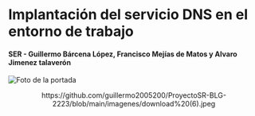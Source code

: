 # **Implantación del servicio DNS en el entorno de trabajo**
#### **SER - Guillermo Bárcena López, Francisco Mejías de Matos y Alvaro Jimenez talaverón**
![Foto de la portada](https://github.com/guillermo2005200/ProyectoSR-BLG-2223/blob/main/imagenes/download%20(6).jpeg)
<center> https://github.com/guillermo2005200/ProyectoSR-BLG-2223/blob/main/imagenes/download%20(6).jpeg <center>
